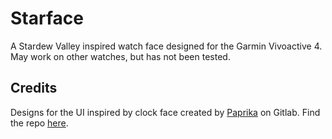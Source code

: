 # Starface

A Stardew Valley inspired watch face designed for the Garmin Vivoactive 4. May work on other watches, but has not been tested.

## Credits
Designs for the UI inspired by clock face created by [Paprika](https://gitlab.com/nlucassoares) on Gitlab. Find the repo [here](https://gitlab.com/nlucassoares/clock).



